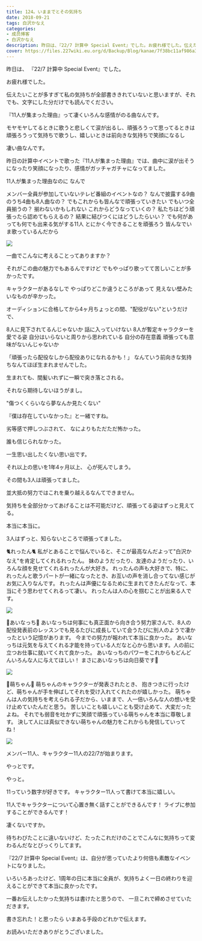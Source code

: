 ```yaml
---
title: 124。いままでとその気持ち
date: 2018-09-21
tags: 白沢かなえ
categories: 
- 成员博客
- 白沢かなえ
description: 昨日は、『22/7 計算中 Special Event』でした。お疲れ様でした。伝えたいことが多すぎて私の気持ちが全部書ききれていないと思いますが、それでも、文字にした分だけ...
cover: https://files.227wiki.eu.org/d/Backup/Blog/kanae/7f38bc11af986a36ee5882a950387.jpg 
---
```








昨日は、
『22/7 計算中 Special Event』でした。




お疲れ様でした。








伝えたいことが多すぎて私の気持ちが全部書ききれていないと思いますが、それでも、文字にした分だけでも読んでください。






























『11人が集まった理由』って凄くいろんな感情がのる曲なんです。





モヤモヤしてるときに歌うと悲しくて涙が出るし、頑張ろうって思ってるときは頑張ろうって気持ちで歌うし、嬉しいときは前向きな気持ちで笑顔になるし




凄い曲なんです。






昨日の計算中イベントで歌った『11人が集まった理由』では、曲中に涙が出そうになったり笑顔になったり、感情がガッチャガチャになってました。








11人が集まった理由なのに
なんで

メンバー全員が参加していないテレビ番組のイベントなの？
なんで披露する9曲のうち4曲も8人曲なの？
でもこれからも皆んなで頑張っていきたい
でもいつ全員揃うの？
揃わないかもしれない
これからどうなっていくの？
私たちはどう頑張ったら認めてもらえるの？
結果に結びつくにはどうしたらいい？
でも何があっても何でも出来る気がする11人
とにかく今できることを頑張ろう
皆んなでいま歌っているんだから



![](https://files.227wiki.eu.org/d/Backup/Blog/kanae/7f38bc11af986a36ee5882a950387.jpg)





一曲でこんなに考えることってありますか？





それがこの曲の魅力でもあるんですけど
でもやっぱり歌ってて苦しいことが多かったです。






















キャラクターがあるなしで
やっぱりどこか違うところがあって
見えない壁みたいなものが辛かった。





オーディションに合格してから4ヶ月ちょっとの間、"配役がない"というだけで、

8人に見下されてるんじゃないか
話に入っていけない
8人が暫定キャラクターを愛でる姿
自分はいらないと周りから思われている
自分の存在意義
頑張っても意味がないんじゃないか




「頑張ったら配役なしから配役ありになれるかも！」
なんていう前向きな気持ちなんてほぼ生まれませんでした。


生まれても、間髪いれずに一瞬で突き落とされる。


それなら期待しないほうがまし。










"傷つくくらいなら夢なんか見たくない"






『僕は存在していなかった』と一緒ですね。










劣等感で押しつぶされて、
なによりもただただ怖かった。

誰も信じられなかった。







一生思い出したくない思い出です。

















それ以上の思いを1年4ヶ月以上、
心が死んでしまう。











その間も3人は頑張ってました。


並大抵の努力ではこれを乗り越えるなんてできません。





気持ちを全部分かってあげることは不可能だけど、頑張ってる姿はずっと見えてる。





本当に本当に。





3人はずっと、知らないところで頑張ってました。
















🐈れったん🐈
私がとあることで悩んでいると、そこが最高なんだよって"白沢かなえ"を肯定してくれるれったん。
妹のようだったり、友達のようだったり、いろんな顔を見せてくれるれったんが大好き。
れったんの声も大好きで、特に、れったんと歌うパートが一緒になったとき、お互いの声を消し合ってない感じがお気に入りなんです。
れったんは声優になるために生まれてきたんだなって、本当にそう思わせてくれるって凄い。
れったんは人の心を掴むことが出来る人です。


![](https://files.227wiki.eu.org/d/Backup/Blog/kanae/7f38bc11af986a36ee5882a950387-01.jpg)









🍓あいなっち🍓
あいなっちは何事にも真正面から向き合う努力家さんで、8人の配役発表前のレッスンでも見るたびに成長していて会うたびに別人のようで凄かったという記憶があります。
今までの努力が報われて本当に良かった。
あいなっちは元気を与えてくれる才能を持っている人だなと心から思います。人の前に立つお仕事に就いてくれて良かった。
あいなっちのパワーをこれからもどんどんいろんな人に与えてほしい！
まさにあいなっちは向日葵です🌻


![](https://files.227wiki.eu.org/d/Backup/Blog/kanae/7f38bc11af986a36ee5882a950387-02.jpg)









🐣萌ちゃん🐣
萌ちゃんのキャラクターが発表されたとき、
抱きつきに行ったけど、萌ちゃんが手を伸ばしてそれを受け入れてくれたのが嬉しかった。
萌ちゃんは人の気持ちを考えられる子だから、いままで、人一倍いろんな人の想いを受け止めていたんだと思う。
苦しいことも嬉しいことも受け止めて、大変だったよね。
それでも弱音を吐かずに笑顔で頑張っている萌ちゃんを本当に尊敬します。
決して人には真似できない萌ちゃんの魅力をこれからも発信していってね！


![](https://files.227wiki.eu.org/d/Backup/Blog/kanae/7f38bc11af986a36ee5882a950387-03.jpg)











メンバー11人、キャラクター11人の22/7が始まります。






やっとです。




やっと。










11っていう数字が好きです。
キャラクター11人って書けて本当に嬉しい。





11人でキャラクターについて心置き無く話すことができるんです！
ライブに参加することができるんです！




凄くないですか。



待ちわびたことに違いないけど、たったこれだけのことでこんなに気持ちって変わるんだなとびっくりしてます。












『22/7 計算中 Special Event』は、自分が思っていたより何倍も素敵なイベントになりました。




いろいろあったけど、1周年の日に本当に全員が、気持ちよく一日の終わりを迎えることができて本当に良かったです。



















一番お伝えしたかった気持ちは書けたと思うので、
一旦これで締めさせていただきます。





書き忘れた！と思ったら
いまある手段のどれかで伝えます。







お読みいただきありがとうございました。


